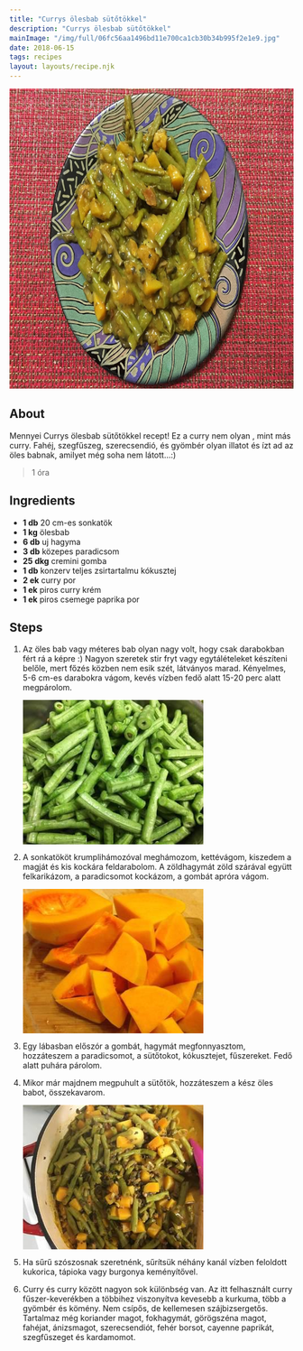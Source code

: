 ```yaml
---
title: "Currys ölesbab sütőtökkel"
description: "Currys ölesbab sütőtökkel"
mainImage: "/img/full/06fc56aa1496bd11e700ca1cb30b34b995f2e1e9.jpg"
date: 2018-06-15
tags: recipes
layout: layouts/recipe.njk
---
```

                            
<p align="center"><a href="https://cookpad.com/hu/receptek/5178724-currys-olesbab-sutotokkel" rel="Recipe source page"><img width="751" height="532" src="/img/full/06fc56aa1496bd11e700ca1cb30b34b995f2e1e9.jpg"/></a></p>

## About
Mennyei Currys ölesbab sütőtökkel recept! Ez a curry nem olyan , mint más curry.  Fahéj, szegfűszeg, szerecsendió, és gyömbér olyan illatot és ízt ad az öles babnak, amilyet még soha nem látott...:)

> 1 óra 

## Ingredients
* **1 db** 20 cm-es sonkatök
* **1 kg** ölesbab
* **6 db** uj hagyma
* **3 db** közepes paradicsom
* **25 dkg** cremini gomba
* **1 db** konzerv teljes zsirtartalmu kókusztej
* **2 ek** curry por
* **1 ek** piros curry krém
* **1 ek** piros csemege paprika por

## Steps

1. Az öles bab vagy méteres bab olyan nagy volt, hogy csak darabokban fért rá a képre :) Nagyon szeretek stir fryt vagy egytálételeket készíteni belőle, mert főzés közben nem esik szét, látványos marad. Kényelmes, 5-6 cm-es darabokra vágom, kevés vízben fedő alatt 15-20 perc alatt megpárolom.
 
    <p><img width="320" height="256" align="left" src="/img/full/d0f0f0d876cd27b77a4cab2facf925dcffd9662d.jpg"/></p><div style="clear: both"/>

2. A sonkatököt krumplihámozóval meghámozom, kettévágom, kiszedem a magját és kis kockára feldarabolom. A zöldhagymát zöld szárával együtt felkarikázom, a paradicsomot kockázom, a gombát apróra vágom.
 
    <p><img width="320" height="256" align="left" src="/img/full/2c8be6ed50e5cec4c6f2da44e41c05c63bab7ebf.jpg"/></p><div style="clear: both"/>

3. Egy lábasban előszór a gombát, hagymát megfonnyasztom, hozzáteszem a paradicsomot, a sütőtokot, kókusztejet, fűszereket. Fedő alatt puhára párolom.
 
    <div style="clear: both"/>

4. Mikor már majdnem megpuhult a sütőtök, hozzáteszem a kész öles babot, összekavarom.
 
    <p><img width="320" height="256" align="left" src="/img/full/f67e44a2f0a2c4e0f0f3f108dd1de179ae54272b.jpg"/></p><div style="clear: both"/>

5. Ha sűrű szószosnak szeretnénk, sűrítsük néhány kanál vízben feloldott kukorica, tápioka vagy burgonya keményítővel.
 
    <div style="clear: both"/>

6. Curry és curry között nagyon sok különbség van. Az itt felhasznált curry fűszer-keverékben a többihez viszonyítva kevesebb a kurkuma, több a gyömbér és kömény. Nem csípős, de kellemesen szájbizsergetős. Tartalmaz még koriander magot, fokhagymát, görögszéna magot, fahéjat, ánizsmagot, szerecsendiót, fehér borsot, cayenne paprikát, szegfűszeget és kardamomot.
 
    <div style="clear: both"/>

